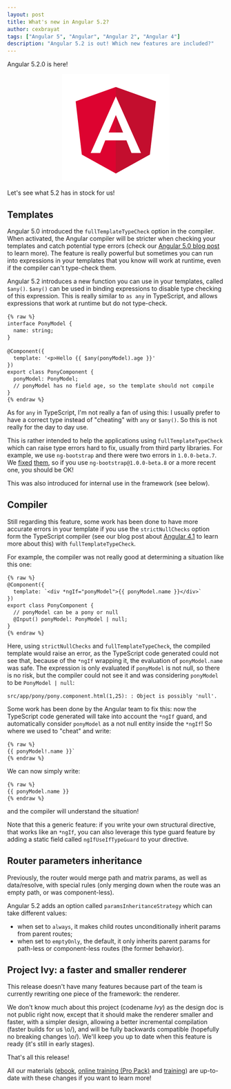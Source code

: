 ```yaml
---
layout: post
title: What's new in Angular 5.2?
author: cexbrayat
tags: ["Angular 5", "Angular", "Angular 2", "Angular 4"]
description: "Angular 5.2 is out! Which new features are included?"
---
```


Angular 5.2.0 is here!

<p style="text-align: center;">
  <a href="https://github.com/angular/angular/blob/master/CHANGELOG.md#520-2018-01-10">
    <img class="img-rounded img-responsive" style="max-width: 100%" src="/assets/images/angular.png" alt="Angular logo" />
  </a>
</p>

Let's see what 5.2 has in stock for us!

## Templates

Angular&nbsp;5.0 introduced the `fullTemplateTypeCheck` option in the compiler.
When activated, the Angular compiler will be stricter when checking your templates and catch potential type errors
(check our [Angular&nbsp;5.0 blog post](/2017/11/02/what-is-new-angular-5/) to learn more).
The feature is really powerful but sometimes you can run into expressions in your templates that you know will work at runtime,
even if the compiler can't type-check them.

Angular&nbsp;5.2 introduces a new function you can use in your templates, called `$any()`.
`$any()` can be used in binding expressions to disable type checking of this expression.
This is really similar to `as any` in TypeScript, and allows expressions that work at runtime but do not type-check.

    {% raw %}
    interface PonyModel {
      name: string;
    }

    @Component({
      template: '<p>Hello {{ $any(ponyModel).age }}'
    })
    export class PonyComponent {
      ponyModel: PonyModel;
      // ponyModel has no field age, so the template should not compile
    }
    {% endraw %}

As for `any` in TypeScript, I'm not really a fan of using this:
I usually prefer to have a correct type instead of "cheating" with `any` or `$any()`.
So this is not really for the day to day use.

This is rather intended to help the applications using `fullTemplateTypeCheck`
which can raise type errors hard to fix, usually from third party libraries.
For example, we use `ng-bootstrap` and there were two errors in `1.0.0-beta.7`.
We [fixed](https://github.com/ng-bootstrap/ng-bootstrap/commit/f1137aa867cc01e9cc92bd214354a2c44b9cb735) [them](https://github.com/ng-bootstrap/ng-bootstrap/commit/da31c3ed2aca9a217e877c92cc1a779a16028db3), so if you use `ng-bootstrap@1.0.0-beta.8` or a more recent one, you should be OK!

This was also introduced for internal use in the framework (see below).

## Compiler

Still regarding this feature, some work has been done to have more accurate errors in your template if you use the `strictNullChecks` option form the TypeScript compiler (see our blog post about [Angular&nbsp;4.1](/2017/04/28/what-is-new-angular-4.1/) to learn more about this) with `fullTemplateTypeCheck`.

For example, the compiler was not really good at determining a situation like this one:

    {% raw %}
    @Component({
      template: `<div *ngIf="ponyModel">{{ ponyModel.name }}</div>`
    })
    export class PonyComponent {
      // ponyModel can be a pony or null
      @Input() ponyModel: PonyModel | null;
    }
    {% endraw %}

Here, using `strictNullChecks` and `fullTemplateTypeCheck`, the compiled template would raise an error,
as the TypeScript code generated could not see that, because of the `*ngIf` wrapping it,
the evaluation of `ponyModel.name` was safe.
The expression is only evaluated if `ponyModel` is not null, so there is no risk,
but the compiler could not see it and was considering `ponyModel` to be `PonyModel | null`:

    src/app/pony/pony.component.html(1,25): : Object is possibly 'null'.

Some work has been done by the Angular team to fix this:
now the TypeScript code generated will take into account the `*ngIf` guard,
and automatically consider `ponyModel` as a not null entity inside the `*ngIf`!
So where we used to "cheat" and write:

    {% raw %}
    {{ ponyModel!.name }}`
    {% endraw %}

We can now simply write:

    {% raw %}
    {{ ponyModel.name }}
    {% endraw %}

and the compiler will understand the situation!

Note that this a generic feature: if you write your own structural directive,
that works like an `*ngIf`, you can also leverage this type guard feature by adding
a static field called `ngIfUseIfTypeGuard` to your directive.

## Router parameters inheritance

Previously, the router would merge path and matrix params, as well as data/resolve,
with special rules (only merging down when the route was an empty path, or was component-less).

Angular&nbsp;5.2 adds an option called `paramsInheritanceStrategy` which can take different values:

- when set to `always`, it makes child routes unconditionally inherit params from parent routes;
- when set to `emptyOnly`, the default, it only inherits parent params for path-less or component-less
 routes (the former behavior).

## Project Ivy: a faster and smaller renderer

This release doesn't have many features because part of the team is currently
rewriting one piece of the framework: the renderer.

We don't know much about this project (codename *Ivy*) as the design doc is not public right now,
except that it should make the renderer smaller and faster, with a simpler design,
allowing a better incremental compilation (faster builds for us \o/),
and will be fully backwards compatible (hopefully no breaking changes \o/).
We'll keep you up to date when this feature is ready (it's still in early stages).


That's all this release!

All our materials ([ebook](https://books.ninja-squad.com/angular), [online training (Pro Pack)](https://angular-exercises.ninja-squad.com/) and [training](http://ninja-squad.com/training/angular)) are up-to-date with these changes if you want to learn more!
